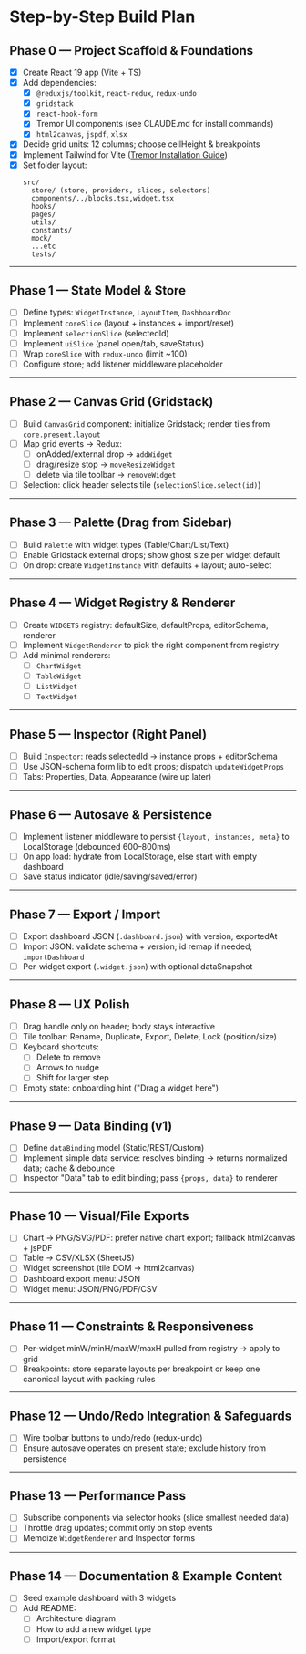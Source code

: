 # Step-by-Step Build Plan

## Phase 0 — Project Scaffold & Foundations

- [x] Create React 19 app (Vite + TS)
- [x] Add dependencies:
  - [x] `@reduxjs/toolkit`, `react-redux`, `redux-undo`
  - [x] `gridstack`
  - [x] `react-hook-form`
  - [x] Tremor UI components (see CLAUDE.md for install commands)
  - [x] `html2canvas`, `jspdf`, `xlsx`
- [x] Decide grid units: 12 columns; choose cellHeight & breakpoints
- [x] Implement Tailwind for Vite ([Tremor Installation Guide](https://www.tremor.so/docs/getting-started/installation))
- [x] Set folder layout:
  ```
  src/
    store/ (store, providers, slices, selectors)
    components/../blocks.tsx,widget.tsx
    hooks/
    pages/
    utils/
    constants/
    mock/
    ...etc
    tests/
  ```

---

## Phase 1 — State Model & Store

- [ ] Define types: `WidgetInstance`, `LayoutItem`, `DashboardDoc`
- [ ] Implement `coreSlice` (layout + instances + import/reset)
- [ ] Implement `selectionSlice` (selectedId)
- [ ] Implement `uiSlice` (panel open/tab, saveStatus)
- [ ] Wrap `coreSlice` with `redux-undo` (limit ~100)
- [ ] Configure store; add listener middleware placeholder

---

## Phase 2 — Canvas Grid (Gridstack)

- [ ] Build `CanvasGrid` component: initialize Gridstack; render tiles from `core.present.layout`
- [ ] Map grid events → Redux:
  - [ ] onAdded/external drop → `addWidget`
  - [ ] drag/resize stop → `moveResizeWidget`
  - [ ] delete via tile toolbar → `removeWidget`
- [ ] Selection: click header selects tile (`selectionSlice.select(id)`)

---

## Phase 3 — Palette (Drag from Sidebar)

- [ ] Build `Palette` with widget types (Table/Chart/List/Text)
- [ ] Enable Gridstack external drops; show ghost size per widget default
- [ ] On drop: create `WidgetInstance` with defaults + layout; auto-select

---

## Phase 4 — Widget Registry & Renderer

- [ ] Create `WIDGETS` registry: defaultSize, defaultProps, editorSchema, renderer
- [ ] Implement `WidgetRenderer` to pick the right component from registry
- [ ] Add minimal renderers:
  - [ ] `ChartWidget`
  - [ ] `TableWidget`
  - [ ] `ListWidget`
  - [ ] `TextWidget`
 
---

## Phase 5 — Inspector (Right Panel)

- [ ] Build `Inspector`: reads selectedId → instance props + editorSchema
- [ ] Use JSON-schema form lib to edit props; dispatch `updateWidgetProps`
- [ ] Tabs: Properties, Data, Appearance (wire up later)

---

## Phase 6 — Autosave & Persistence

- [ ] Implement listener middleware to persist `{layout, instances, meta}` to LocalStorage (debounced 600–800ms)
- [ ] On app load: hydrate from LocalStorage, else start with empty dashboard
- [ ] Save status indicator (idle/saving/saved/error)

---

## Phase 7 — Export / Import

- [ ] Export dashboard JSON (`.dashboard.json`) with version, exportedAt
- [ ] Import JSON: validate schema + version; id remap if needed; `importDashboard`
- [ ] Per-widget export (`.widget.json`) with optional dataSnapshot

---

## Phase 8 — UX Polish

- [ ] Drag handle only on header; body stays interactive
- [ ] Tile toolbar: Rename, Duplicate, Export, Delete, Lock (position/size)
- [ ] Keyboard shortcuts:
  - [ ] Delete to remove
  - [ ] Arrows to nudge
  - [ ] Shift for larger step
- [ ] Empty state: onboarding hint ("Drag a widget here")

---

## Phase 9 — Data Binding (v1)

- [ ] Define `dataBinding` model (Static/REST/Custom)
- [ ] Implement simple data service: resolves binding → returns normalized data; cache & debounce
- [ ] Inspector "Data" tab to edit binding; pass `{props, data}` to renderer

---

## Phase 10 — Visual/File Exports

- [ ] Chart → PNG/SVG/PDF: prefer native chart export; fallback html2canvas + jsPDF
- [ ] Table → CSV/XLSX (SheetJS)
- [ ] Widget screenshot (tile DOM → html2canvas)
- [ ] Dashboard export menu: JSON
- [ ] Widget menu: JSON/PNG/PDF/CSV

---

## Phase 11 — Constraints & Responsiveness

- [ ] Per-widget minW/minH/maxW/maxH pulled from registry → apply to grid
- [ ] Breakpoints: store separate layouts per breakpoint or keep one canonical layout with packing rules

---

## Phase 12 — Undo/Redo Integration & Safeguards

- [ ] Wire toolbar buttons to undo/redo (redux-undo)
- [ ] Ensure autosave operates on present state; exclude history from persistence

---

## Phase 13 — Performance Pass

- [ ] Subscribe components via selector hooks (slice smallest needed data)
- [ ] Throttle drag updates; commit only on stop events
- [ ] Memoize `WidgetRenderer` and Inspector forms

---

## Phase 14 — Documentation & Example Content

- [ ] Seed example dashboard with 3 widgets
- [ ] Add README:
  - [ ] Architecture diagram
  - [ ] How to add a new widget type
  - [ ] Import/export format